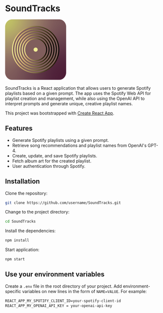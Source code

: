 # SoundTracks
<img src="./public/djboticon.png" alt="SoundTracks logo" width="200"/>

SoundTracks is a React application that allows users to generate Spotify playlists based on a given prompt. The app uses the Spotify Web API for playlist creation and management, while also using the OpenAI API to interpret prompts and generate unique, creative playlist names.

This project was bootstrapped with [Create React App](https://github.com/facebook/create-react-app).

## Features
- Generate Spotify playlists using a given prompt.
- Retrieve song recommendations and playlist names from OpenAI's GPT-4.
- Create, update, and save Spotify playlists.
- Fetch album art for the created playlist.
- User authentication through Spotify.

## Installation

Clone the repository:
```bash
git clone https://github.com/username/SoundTracks.git
```

Change to the project directory:

```bash
cd SoundTracks
```

Install the dependencies:
```bash
npm install
```

Start application:
```bash
npm start
```

## Use your environment variables
Create a `.env` file in the root directory of your project. Add environment-specific variables on new lines in the form of `NAME=VALUE`. For example:

```
REACT_APP_MY_SPOTIFY_CLIENT_ID=your-spotify-client-id
REACT_APP_MY_OPENAI_API_KEY = your-openai-api-key
```